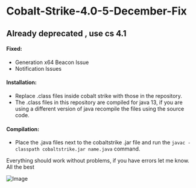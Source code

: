# Cobalt-Strike-4.0-5-December-Fix

## Already deprecated , use cs 4.1

#### Fixed:
* Generation x64 Beacon Issue
* Notification Issues

#### Installation:
* Replace .class files inside cobalt strike with those in the repository.
* The .class files in this repository are compiled for java 13, if you are using a different version of java recompile the files using the source code.

#### Compilation:
* Place the .java files next to the cobaltstrike .jar file and run the `javac -classpath cobaltstrike.jar name.java` command.

Everything should work without problems, if you have errors let me know.  
All the best

![Image](https://github.com/XZVB12/Cobalt-Strike-4.0-5-December-Fix/raw/master/qb.png)
